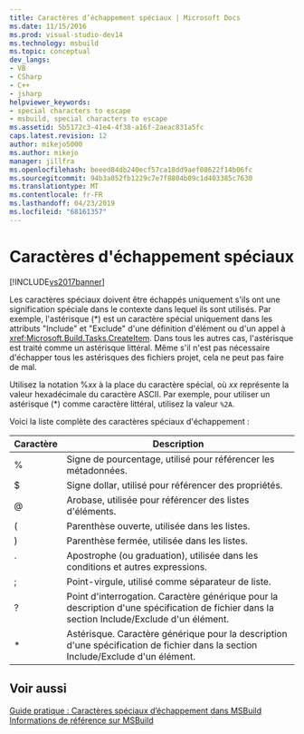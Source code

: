 ```yaml
---
title: Caractères d’échappement spéciaux | Microsoft Docs
ms.date: 11/15/2016
ms.prod: visual-studio-dev14
ms.technology: msbuild
ms.topic: conceptual
dev_langs:
- VB
- CSharp
- C++
- jsharp
helpviewer_keywords:
- special characters to escape
- msbuild, special characters to escape
ms.assetid: 5b5172c3-41e4-4f38-a16f-2aeac831a5fc
caps.latest.revision: 12
author: mikejo5000
ms.author: mikejo
manager: jillfra
ms.openlocfilehash: beeed84db240ecf57ca18dd9aef08622f14b06fc
ms.sourcegitcommit: 94b3a052fb1229c7e7f8804b09c1d403385c7630
ms.translationtype: MT
ms.contentlocale: fr-FR
ms.lasthandoff: 04/23/2019
ms.locfileid: "68161357"
---
```

# <a name="special-characters-to-escape"></a>Caractères d'échappement spéciaux
[!INCLUDE[vs2017banner](../includes/vs2017banner.md)]

Les caractères spéciaux doivent être échappés uniquement s'ils ont une signification spéciale dans le contexte dans lequel ils sont utilisés. Par exemple, l'astérisque (*) est un caractère spécial uniquement dans les attributs "Include" et "Exclude" d'une définition d'élément ou d'un appel à <xref:Microsoft.Build.Tasks.CreateItem>. Dans tous les autres cas, l'astérisque est traité comme un astérisque littéral. Même s'il n'est pas nécessaire d'échapper tous les astérisques des fichiers projet, cela ne peut pas faire de mal.  
  
 Utilisez la notation %*xx* à la place du caractère spécial, où *xx* représente la valeur hexadécimale du caractère ASCII. Par exemple, pour utiliser un astérisque (*) comme caractère littéral, utilisez la valeur `%2A`.  
  
 Voici la liste complète des caractères spéciaux d'échappement :  
  
|Caractère|Description|  
|---------------|-----------------|  
|%|Signe de pourcentage, utilisé pour référencer les métadonnées.|  
|$|Signe dollar, utilisé pour référencer des propriétés.|  
|@|Arobase, utilisée pour référencer des listes d'éléments.|  
|(|Parenthèse ouverte, utilisée dans les listes.|  
|)|Parenthèse fermée, utilisée dans les listes.|  
|`|Apostrophe (ou graduation), utilisée dans les conditions et autres expressions.|  
|;|Point-virgule, utilisé comme séparateur de liste.|  
|?|Point d'interrogation. Caractère générique pour la description d'une spécification de fichier dans la section Include/Exclude d'un élément.|  
|*|Astérisque. Caractère générique pour la description d'une spécification de fichier dans la section Include/Exclude d'un élément.|  
  
## <a name="see-also"></a>Voir aussi  
 [Guide pratique : Caractères spéciaux d’échappement dans MSBuild](../msbuild/how-to-escape-special-characters-in-msbuild.md)   
 [Informations de référence sur MSBuild](../msbuild/msbuild-reference.md)

